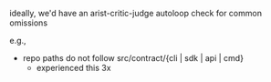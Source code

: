 ideally, we'd have an arist-critic-judge autoloop check for common omissions

e.g.,
- repo paths  do not follow src/contract/{cli | sdk | api | cmd}
  - experienced this 3x
